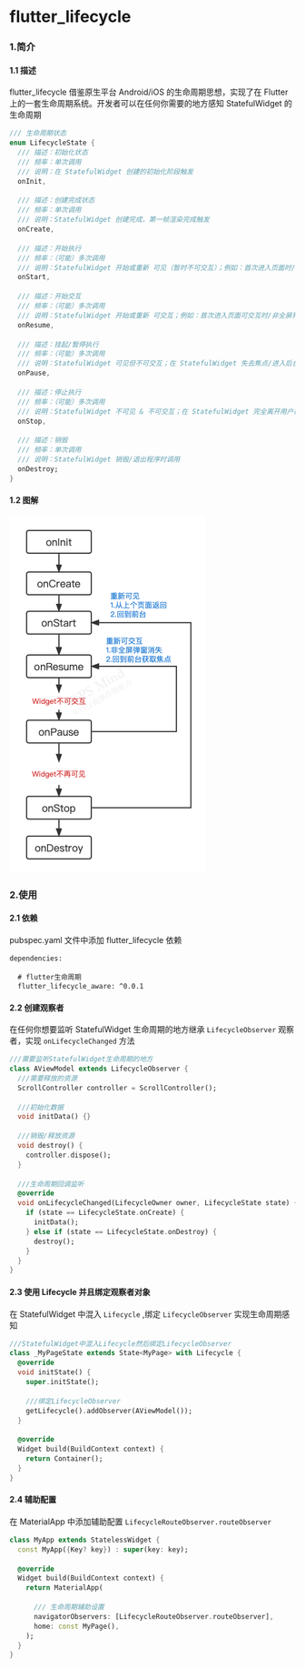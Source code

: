 # flutter_lifecycle

### 1.简介

#### 1.1 描述

flutter_lifecycle 借鉴原生平台 Android/iOS 的生命周期思想，实现了在 Flutter 上的一套生命周期系统。开发者可以在任何你需要的地方感知 StatefulWidget
的生命周期

```dart
/// 生命周期状态
enum LifecycleState {
  /// 描述：初始化状态
  /// 频率：单次调用
  /// 说明：在 StatefulWidget 创建的初始化阶段触发
  onInit,

  /// 描述：创建完成状态
  /// 频率：单次调用
  /// 说明：StatefulWidget 创建完成，第一帧渲染完成触发
  onCreate,

  /// 描述：开始执行
  /// 频率：（可能）多次调用
  /// 说明：StatefulWidget 开始或重新 可见（暂时不可交互）；例如：首次进入页面时/非全屏界面消失时；与 #onStop 成对
  onStart,

  /// 描述：开始交互
  /// 频率：（可能）多次调用
  /// 说明：StatefulWidget 开始或重新 可交互；例如：首次进入页面可交互时/非全屏界面消失时；与 #onPause 成对
  onResume,

  /// 描述：挂起/暂停执行
  /// 频率：（可能）多次调用
  /// 说明：StatefulWidget 可见但不可交互；在 StatefulWidget 失去焦点/进入后台/被系统或自定义的 非 全屏弹窗遮挡时调用；与 #onResume 成对
  onPause,

  /// 描述：停止执行
  /// 频率：（可能）多次调用
  /// 说明：StatefulWidget 不可见 & 不可交互；在 StatefulWidget 完全离开用户视野/进入后台/被系统或自定义的全屏弹窗遮挡时调用；与 #onStart 成对
  onStop,

  /// 描述：销毁
  /// 频率：单次调用
  /// 说明：StatefulWidget 销毁/退出程序时调用
  onDestroy;
}
```

#### 1.2 图解

![](https://github.com/RuffianZhong/flutter_lifecycle/blob/master/assets/lifecycle.png)

### 2.使用

#### 2.1 依赖

pubspec.yaml 文件中添加 flutter_lifecycle 依赖

```
dependencies:

  # flutter生命周期
  flutter_lifecycle_aware: ^0.0.1
```

#### 2.2 创建观察者

在任何你想要监听 StatefulWidget 生命周期的地方继承 ```LifecycleObserver``` 观察者，实现 ```onLifecycleChanged``` 方法

```dart
///需要监听StatefulWidget生命周期的地方
class AViewModel extends LifecycleObserver {
  ///需要释放的资源
  ScrollController controller = ScrollController();

  ///初始化数据
  void initData() {}

  ///销毁/释放资源
  void destroy() {
    controller.dispose();
  }

  ///生命周期回调监听
  @override
  void onLifecycleChanged(LifecycleOwner owner, LifecycleState state) {
    if (state == LifecycleState.onCreate) {
      initData();
    } else if (state == LifecycleState.onDestroy) {
      destroy();
    }
  }
}
```

#### 2.3 使用 Lifecycle 并且绑定观察者对象

在 StatefulWidget 中混入 ```Lifecycle``` ,绑定 ```LifecycleObserver``` 实现生命周期感知

```dart
///StatefulWidget中混入Lifecycle然后绑定LifecycleObserver
class _MyPageState extends State<MyPage> with Lifecycle {
  @override
  void initState() {
    super.initState();

    ///绑定LifecycleObserver
    getLifecycle().addObserver(AViewModel());
  }

  @override
  Widget build(BuildContext context) {
    return Container();
  }
}
```

#### 2.4 辅助配置

在 MaterialApp 中添加辅助配置 ```LifecycleRouteObserver.routeObserver```

```dart
class MyApp extends StatelessWidget {
  const MyApp({Key? key}) : super(key: key);

  @override
  Widget build(BuildContext context) {
    return MaterialApp(

      /// 生命周期辅助设置
      navigatorObservers: [LifecycleRouteObserver.routeObserver],
      home: const MyPage(),
    );
  }
}
```


